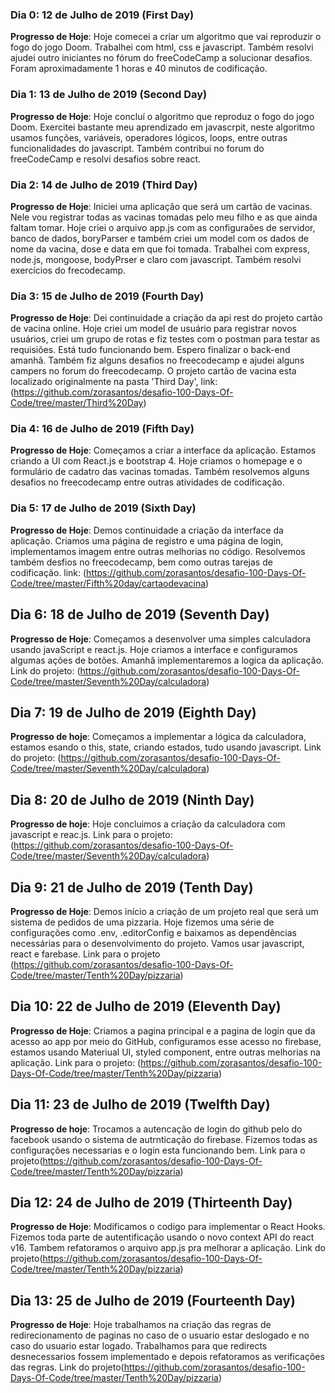 ### Dia 0: 12 de Julho de 2019 (First Day)

**Progresso de Hoje**: Hoje comecei a criar um algoritmo que vai reproduzir o fogo do jogo Doom. Trabalhei com html, css e javascript.
Também resolvi ajudei outro iniciantes no fórum do freeCodeCamp a solucionar desafios. Foram aproximadamente 1 horas e 40 minutos de codificação.

### Dia 1: 13 de Julho de 2019 (Second Day)

**Progresso de Hoje**: Hoje concluí o algoritmo que reproduz o fogo do jogo Doom. Exercitei bastante meu aprendizado em javascrpit,
neste algoritmo usamos funções, variáveis, operadores lógicos, loops, entre outras funcionalidades do javascript. Também contribui no forum do freeCodeCamp e resolvi desafios sobre react.

### Dia 2: 14 de Julho de 2019 (Third Day)

**Progresso de Hoje**: Iniciei uma aplicação que será um cartão de vacinas. Nele vou registrar todas as vacinas tomadas pelo meu filho e as que ainda faltam tomar. Hoje criei o arquivo app.js com as configuraões de servidor, banco de dados, boryParser e também criei um model com os dados de nome da vacina, dose e data em que foi tomada. Trabalhei com express, node.js, mongoose, bodyPrser e claro com javascript. Também resolvi exercícios do frecodecamp.

### Dia 3: 15 de Julho de 2019 (Fourth Day)
**Progresso de Hoje**: Dei continuidade a criação da api rest do projeto cartão de vacina online. Hoje criei um model de usuário para registrar novos usuários, criei um grupo de rotas e fiz testes com o postman para testar as requisiões. Está tudo funcionando bem. Espero finalizar o back-end amanhã. Também fiz alguns desafios no freecodecamp e ajudei alguns campers no forum do freecodecamp. O projeto cartão de vacina esta localizado originalmente na pasta 'Third Day', link: (https://github.com/zorasantos/desafio-100-Days-Of-Code/tree/master/Third%20Day)

### Dia 4: 16 de Julho de 2019 (Fifth Day)
**Progresso de Hoje**: Começamos a criar a interface da aplicação. Estamos criando a UI com React.js e bootstrap 4. Hoje criamos o homepage e o formulário de cadatro das vacinas tomadas. Também resolvemos alguns desafios no freecodecamp entre outras atividades de codificação.

### Dia 5: 17 de Julho de 2019 (Sixth Day)
**Progresso de Hoje**: Demos continuidade a criação da interface da aplicação. Criamos uma página de registro e uma página de login, implementamos imagem entre outras melhorias no código. Resolvemos também desfios no freecodecamp, bem como outras tarejas de codificação. link: (https://github.com/zorasantos/desafio-100-Days-Of-Code/tree/master/Fifth%20day/cartaodevacina)

## Dia 6: 18 de Julho de 2019 (Seventh Day)
**Progresso de Hoje**: Começamos a desenvolver uma simples calculadora usando javaScript e react.js. Hoje criamos a interface e configuramos algumas ações de botões. Amanhã implementaremos a logica da aplicação. Link do projeto: (https://github.com/zorasantos/desafio-100-Days-Of-Code/tree/master/Seventh%20Day/calculadora)

## Dia 7: 19 de Julho de 2019 (Eighth Day)
**Progresso de hoje**: Começamos a implementar a lógica da calculadora, estamos esando o this, state, criando estados, tudo usando javascript. Link do projeto: (https://github.com/zorasantos/desafio-100-Days-Of-Code/tree/master/Seventh%20Day/calculadora)

## Dia 8: 20 de Julho de 2019 (Ninth Day)
**Progresso de hoje**: Hoje concluimos a criação da calculadora com javascript e reac.js.
Link para o projeto: (https://github.com/zorasantos/desafio-100-Days-Of-Code/tree/master/Seventh%20Day/calculadora)

## Dia 9: 21 de Julho de 2019 (Tenth Day)
**Progresso de Hoje**: Demos início a criação de um projeto real que será um sistema de pedidos de uma pizzaria. Hoje fizemos uma série de configurações como .env, .editorConfig e baixamos as dependências necessárias para o desenvolvimento do projeto. Vamos usar javascript, react e farebase. Link para o projeto (https://github.com/zorasantos/desafio-100-Days-Of-Code/tree/master/Tenth%20Day/pizzaria)

## Dia 10: 22 de Julho de 2019 (Eleventh Day)
**Progresso de Hoje**: Criamos a pagina principal e a pagina de login que da acesso ao app por meio do GitHub, configuramos esse acesso no firebase, estamos usando Materiual UI, styled component, entre outras melhorias na aplicação. Link para o projeto: (https://github.com/zorasantos/desafio-100-Days-Of-Code/tree/master/Tenth%20Day/pizzaria)

## Dia 11: 23 de Julho de 2019 (Twelfth Day)
**Progresso de hoje**: Trocamos a autencação de login do github pelo do facebook usando o sistema de autrnticação do firebase. Fizemos todas as configurações necessarias e o login esta funcionando bem. Link para o projeto(https://github.com/zorasantos/desafio-100-Days-Of-Code/tree/master/Tenth%20Day/pizzaria)

## Dia 12: 24 de Julho de 2019 (Thirteenth Day)
**Progresso de Hoje**: Modificamos o codigo para implementar o React Hooks. Fizemos toda parte de autentificação usando o novo context API do react v16. Tambem refatoramos o arquivo app.js pra melhorar a aplicação. Link do projeto(https://github.com/zorasantos/desafio-100-Days-Of-Code/tree/master/Tenth%20Day/pizzaria)

## Dia 13: 25 de Julho de 2019 (Fourteenth Day)
**Progresso de Hoje**: Hoje trabalhamos na criação das regras de redirecionamento de paginas no caso de o usuario estar deslogado e no caso do usuario estar logado. Trabalhamos para que redirects desnecessarios fossem implementado e depois refatoramos as verificações das regras. Link do projeto(https://github.com/zorasantos/desafio-100-Days-Of-Code/tree/master/Tenth%20Day/pizzaria)
